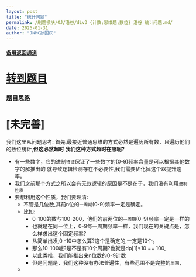 ```yaml
---
layout: post
title: "统计问题"
permalink: /刷题模块/OJ/洛谷/div3_{计数;思维题;数位}_洛谷_统计问题.md/
date: 2025-01-31
author: "JNMC孙国庆"
---
```


#### [备用返回通道](../../README.md)
# [转到题目](https://www.luogu.com.cn/problem/UVA1640)
### 题目思路
# [未完善]
我们这里从问题思考:
首先,最接近普通思维的方式必然是遍历所有数，且遍历他们的数位统计,**但这必然超时**
**我们这种方式超时在哪呢?**
- 有一些数字，它的进制`特征`保证了一些数字的(0-9)频率含量是可以根据其他数字的解推出的
  就导致逻辑检测存在不必要性,我们需要优化掉这个以提升速率。
- 我们之前那个方式之所以会有无效逻辑的原因是不是在于，我们没有利用`进制性质`
- 要想利用这个性质，我们要理清:
  - 不管是几位数,其前n位的`一周期`(0-9)频率一定是确定。
  - 比如:
    - 0-100的数与100-200，他们的前两位的`一周期`(0-9)频率一定是一样的
    - 也就是在同一位上，0-9每一周期频率一样，我们现在的关键点是，怎么样求出这个固定频率?
    - 从简单出发,0 -10中怎么算?这个是确定的,一定是10个。
    - 那么10-100呢?是不是有10个周期?也就是dp[1]*10 == 100,
    - 以此类推，我们能推出来n位数的0-9计数
    - 但是问题是，我们这种没有办法普遍性，有些范围不是完整的`周期`，
  - 